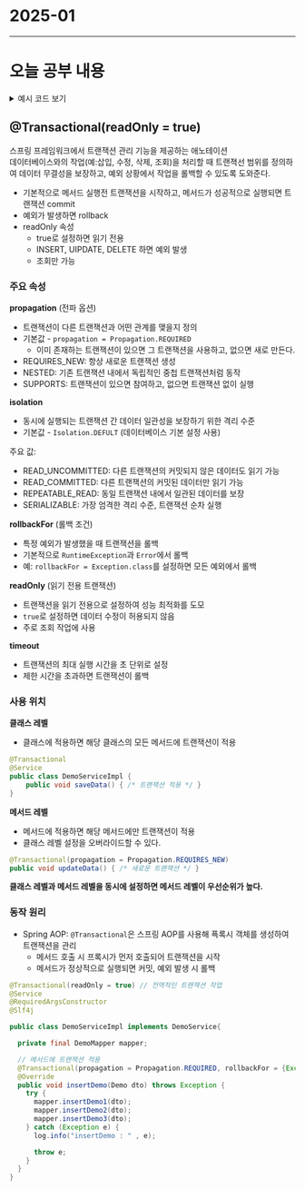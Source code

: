 # 2025-01
---

# 오늘 공부 내용

<details>
  <summary>예시 코드 보기</summary>

  ```java
  //여기에 코드를 작성

   ```

</details>



## @Transactional(readOnly = true)
스프링 프레임워크에서 트랜잭션 관리 기능을 제공하는 애노테이션 <br>
데이터베이스와의 작업(예:삽입, 수정, 삭제, 조회)을 처리할 때 트랜젹선 범위를 정의하여 데이터 무결성을 보장하고,
예외 상황에서 작업을 롤백할 수 있도록 도와준다.

- 기본적으로 메서드 실행전 트랜잭션을 시작하고, 메서드가 성공적으로 실행되면 트랜잭션 commit
- 예외가 발생하면 rollback
- readOnly 속성
  - true로 설정하면 읽기 전용
  - INSERT, UIPDATE, DELETE 하면 예외 발생
  - 조회만 가능
### 주요 속성
**propagation** (전파 옵션)
- 트랜잭션이 다른 트랜잭션과 어떤 관계를 맺을지 정의
- 기본값 - `propagation = Propagation.REQUIRED`
  - 이미 존재하는 트랜잭션이 있으면 그 트랜잭션을 사용하고, 없으면 새로 만든다.
- REQUIRES_NEW: 항상 새로운 트랜잭션 생성
- NESTED: 기존 트랜잭션 내에서 독립적인 중첩 트랜잭션처럼 동작
- SUPPORTS: 트랜잭션이 있으면 참여하고, 없으면 트랜잭션 없이 실행 

**isolation**
- 동시에 실행되는 트랜잭션 간 데이터 일관성을 보장하기 위한 격리 수준
- 기본값 - `Isolation.DEFULT` (데이터베이스 기본 설정 사용)

주요 값:
- READ_UNCOMMITTED: 다른 트랜잭션의 커밋되지 않은 데이터도 읽기 가능
- READ_COMMITTED: 다른 트랜잭션의 커밋된 데이터만 읽기 가능
- REPEATABLE_READ: 동일 트랜잭션 내에서 일관된 데이터를 보장
- SERIALIZABLE: 가장 엄격한 격리 수준, 트랜잭션 순차 실행

**rollbackFor** (롤백 조건)
- 특정 예외가 발생했을 때 트랜잭션을 롤백
- 기본적으로 `RuntimeException`과 `Error`에서 롤백
- 예: `rollbackFor = Exception.class`를 설정하면 모든 예외에서 롤백

**readOnly** (읽기 전용 트랜잭션)
- 트랜잭션을 읽기 전용으로 설정하여 성능 최적화를 도모
- `true`로 설정하면 데이터 수정이 허용되지 않음
- 주로 조회 작업에 사용

**timeout**
- 트랜잭션의 최대 실행 시간을 초 단위로 설정
- 제한 시간을 초과하면 트랜잭션이 롤백

### 사용 위치
**클래스 레벨**
- 클래스에 적용하면 해당 클래스의 모든 메서드에 트랜잭션이 적용
```java
@Transactional
@Service
public class DemoServiceImpl {
    public void saveData() { /* 트랜잭션 적용 */ }
}
```

**메서드 레벨**
- 메서드에 적용하면 해당 메서드에만 트랜잭션이 적용
- 클래스 레벨 설정을 오버라이드할 수 있다.
```java
@Transactional(propagation = Propagation.REQUIRES_NEW)
public void updateData() { /* 새로운 트랜잭션 */ }
```

**클래스 레벨과 메서드 레벨을 동시에 설정하면 메서드 레벨이 우선순위가 높다.**

### 동작 원리
- Spring AOP: `@Transactional`은 스프링 AOP를 사용해 픅록시 객체를 생성하여 트랜잭션을 관리
  - 메서드 호출 시 프록시가 먼저 호출되어 트랜잭션을 시작
  - 메서드가 정상적으로 실행되면 커밋, 예외 발생 시 롤백

```java
@Transactional(readOnly = true) // 전역적인 트랜잭션 작업
@Service
@RequiredArgsConstructor
@Slf4j

public class DemoServiceImpl implements DemoService{

  private final DemoMapper mapper;

  // 메서드에 트랜잭션 적용
  @Transactional(propagation = Propagation.REQUIRED, rollbackFor = {Exception.class})
  @Override
  public void insertDemo(Demo dto) throws Exception {
    try {
      mapper.insertDemo1(dto);
      mapper.insertDemo2(dto);
      mapper.insertDemo3(dto);
    } catch (Exception e) {
      log.info("insertDemo : " , e);

      throw e;
    }
  }
}
```